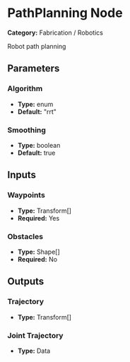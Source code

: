 
# PathPlanning Node

**Category:** Fabrication / Robotics

Robot path planning

## Parameters


### Algorithm
- **Type:** enum
- **Default:** "rrt"





### Smoothing
- **Type:** boolean
- **Default:** true





## Inputs


### Waypoints
- **Type:** Transform[]
- **Required:** Yes



### Obstacles
- **Type:** Shape[]
- **Required:** No



## Outputs


### Trajectory
- **Type:** Transform[]



### Joint Trajectory
- **Type:** Data




